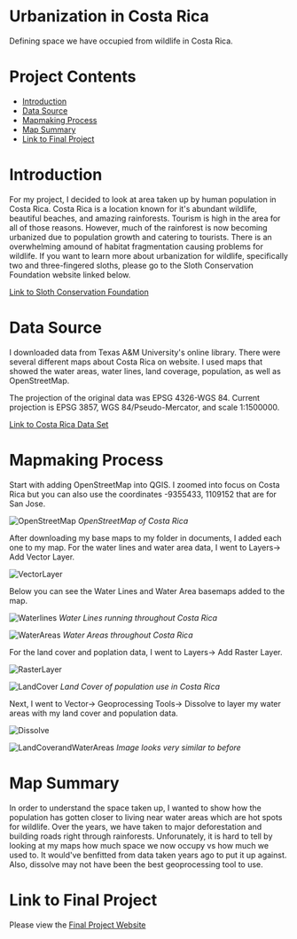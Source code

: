 # Urbanization in Costa Rica

Defining space we have occupied from wildlife in Costa Rica.

# Project Contents

- [Introduction](#Introduction)
- [Data Source](#Data-source)
- [Mapmaking Process](#Mapmaking-process)
- [Map Summary](#Map-Summary)
- [Link to Final Project](#Link-to-final-project)

# Introduction 

For my project, I decided to look at area taken up by human population in Costa Rica. Costa Rica is a location known for it's abundant wildlife, beautiful beaches, and amazing rainforests. Tourism is high in the area for all of those reasons. However, much of the rainforest is now becoming urbanized due to population growth and catering to tourists. There is an overwhelming amound of habitat fragmentation causing problems for wildlife. If you want to learn more about urbanization for wildlife, specifically two and three-fingered sloths, please go to the Sloth Conservation Foundation website linked below. 

[Link to Sloth Conservation Foundation](https://slothconservation.org/urban-sloth-project-the-impacts-of-habitat-disturbance/)

# Data Source 

I downloaded data from Texas A&M University's online library. There were several different maps about Costa Rica on website. I used maps that showed the water areas, water lines, land coverage, population, as well as OpenStreetMap. 

The projection of the original data was EPSG 4326-WGS 84. Current projection is EPSG 3857, WGS 84/Pseudo-Mercator, and scale 1:1500000.

[Link to Costa Rica Data Set](https://tamu.libguides.com/c.php?g=439384&p=2994027)

# Mapmaking Process

Start with adding OpenStreetMap into QGIS. I zoomed into focus on Costa Rica but you can also use the coordinates -9355433, 1109152 that are for San Jose. 

![OpenStreetMap](Screenshots/OpenStreetMap.png)
*OpenStreetMap of Costa Rica*

After downloading my base maps to my folder in documents, I added each one to my map. For the water lines and water area data, I went to Layers-> Add Vector Layer. 

![VectorLayer](Screenshots/Vector.png)

Below you can see the Water Lines and Water Area basemaps added to the map.

![Waterlines](<Screenshots/Water Lines.png>)
*Water Lines running throughout Costa Rica*

![WaterAreas](<Screenshots/Water Areas.png>)
*Water Areas throughout Costa Rica*

For the land cover and poplation data, I went to Layers-> Add Raster Layer.

![RasterLayer](Screenshots/Raster.png)

![LandCover](<Screenshots/Land Cover:Population.png>)
*Land Cover of population use in Costa Rica*

Next, I went to Vector-> Geoprocessing Tools-> Dissolve to layer my water areas with my land cover and population data. 

![Dissolve](Screenshots/Dissolve.png)

![LandCoverandWaterAreas](<Screenshots/Dissolve Preview.png>)
*Image looks very similar to before*


# Map Summary

In order to understand the space taken up, I wanted to show how the population has gotten closer to living near water areas which are hot spots for wildlife. Over the years, we have taken to major deforestation and building roads right through rainforests. Unforunately, it is hard to tell by looking at my maps how much space we now occupy vs how much we used to. It would've benfitted from data taken years ago to put it up against. Also, dissolve may not have been the best geoprocessing tool to use. 

# Link to Final Project

Please view the [Final Project Website](https://calu233.github.io/urbanization-costarica/)
